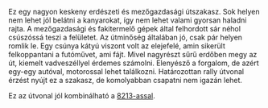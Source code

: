 Ez egy nagyon keskeny erdészeti és mezőgazdasági útszakasz. Sok helyen nem lehet jól belátni a kanyarokat, így nem lehet valami gyorsan haladni rajta. A mezőgazdasági és fakitermelő gépek által felhordott sár néhol csúszóssá teszi a felületet. Az útminőség általában jó, csak pár helyen romlik le. Egy csúnya kátyú viszont volt az elejefelé, amin sikerült felkoppantani a futóművet, ami fájt. Mivel nagyrészt sűrű erdőben megy az út, kiemelt vadveszéllyel érdemes számolni. Elenyésző a forgalom, de azért egy-egy autóval, motorossal lehet találkozni. Határozottan rally útvonal érzést nyújt ez a szakasz, de komolyabban csapatni nem igazán lehet.

Ez az útvonal jól kombinálható a [8213-assal](#8213).